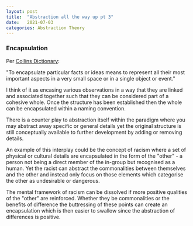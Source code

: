 ```yaml
---
layout: post
title:  "Abstraction all the way up pt 3"
date:   2021-07-03
categories: Abstraction Theory
---
```

### Encapsulation

Per [Collins Dictionary](hhttps://www.collinsdictionary.com/dictionary/english/encapsulate):

"To encapsulate particular facts or ideas means to represent all their most important aspects in a very small space or in a single object or event."

I think of it as encasing various observations in a way that they are linked and associated together such that they can be considered part of a cohesive whole. Once the structure has been established then the whole can be encapsulated within a naming convention.

There is a counter play to abstraction itself within the paradigm where you may abstract away specific or general details yet the original structure is still conceptually available to further development by adding or removing details.

An example of this interplay could be the concept of racism where a set of physical or cultural details are encapsulated in the form of the "other" - a person not being a direct member of the in-group but recognised as a human. Yet the racist can abstract the commonalities between themselves and the other and instead only focus on those elements which categorise the other as undesirable or dangerous.

The mental framework of racism can be dissolved if more positive qualities of the "other" are reinforced. Whether they be commonalities or the benefits of difference the buttressing of these points can create an encapsulation which is then easier to swallow since the abstraction of differences is positive.
